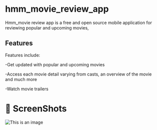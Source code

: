# hmm_movie_review_app

Hmm_movie review app is a free and open source mobile application for reviewing popular and upcoming movies, 

## Features

Features include:

-Get updated with popular and upcoming movies

-Access each movie detail varying from casts, an overview of the movie and much more

-Watch movie trailers

# :camera_flash: ScreenShots

![This is an image]([https://photos.app.goo.gl/NkTT6k9rheMeeCiK8](https://photos.google.com/share/AF1QipMJ9iLsVdl3k_63Q7i43kTCY7dDaqOmLDBoEV8qYa5678t6p83XC8vFXc2sWfVBeQ/photo/AF1QipNFZIiBIuLuVNKEHSVBs7y2_7Jn6bU0btJatFAw?key=RUdSZ2ZvUUQydEgyT2RlY2RzZ184dmZJSXpMY2hn))




